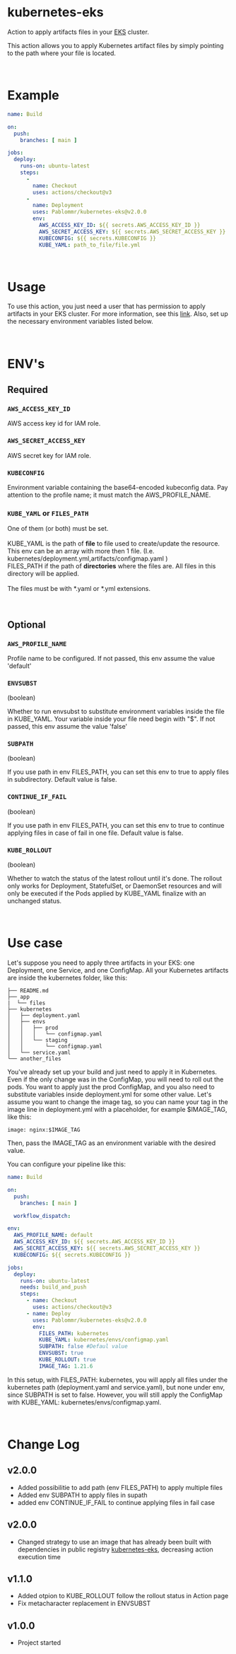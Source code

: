 # kubernetes-eks

Action to apply artifacts files in your [EKS](https://aws.amazon.com/pt/eks/) cluster.

This action allows you to apply Kubernetes artifact files by simply pointing to the path where your file is located.

<br>

# Example
```yml
name: Build

on:
  push:
    branches: [ main ]

jobs:
  deploy:
    runs-on: ubuntu-latest
    steps:
      -
        name: Checkout 
        uses: actions/checkout@v3
      -
        name: Deployment
        uses: Pablommr/kubernetes-eks@v2.0.0
        env:
          AWS_ACCESS_KEY_ID: ${{ secrets.AWS_ACCESS_KEY_ID }}
          AWS_SECRET_ACCESS_KEY: ${{ secrets.AWS_SECRET_ACCESS_KEY }}
          KUBECONFIG: ${{ secrets.KUBECONFIG }}
          KUBE_YAML: path_to_file/file.yml
```


<br>

# Usage
To use this action, you just need a user that has permission to apply artifacts in your EKS cluster. For more information, see this [link](https://docs.aws.amazon.com/eks/latest/userguide/add-user-role.html). Also, set up the necessary environment variables listed below.

<br>

# ENV's

## Required

### `AWS_ACCESS_KEY_ID`

AWS access key id for IAM role.

### `AWS_SECRET_ACCESS_KEY`

AWS secret key for IAM role. 

### `KUBECONFIG`

Environment variable containing the base64-encoded kubeconfig data. Pay attention to the profile name; it must match the AWS_PROFILE_NAME.

### `KUBE_YAML` or `FILES_PATH`

One of them (or both) must be set. <br><br>
KUBE_YAML is the path of <b>file</b> to file used to create/update the resource. This env can be an array with more then 1 file. (I.e. kubernetes/deployment.yml,artifacts/configmap.yaml )<br>
FILES_PATH if the path of <b>directories</b> where the files are. All files in this directory will be applied.<br><br>
The files must be with *.yaml or *.yml extensions.

<br>

## Optional

### `AWS_PROFILE_NAME`

Profile name to be configured. If not passed, this env assume the value 'default'

### `ENVSUBST`
(boolean)

Whether to run envsubst to substitute environment variables inside the file in KUBE_YAML. Your variable inside your file need begin with "$". If not passed, this env assume the value 'false'

### `SUBPATH`
(boolean)

If you use path in env FILES_PATH, you can set this env to true to apply files in subdirectory. Default value is false.

### `CONTINUE_IF_FAIL`
(boolean)

If you use path in env FILES_PATH, you can set this env to true to continue applying files in case of fail in one file. Default value is false.

### `KUBE_ROLLOUT`
(boolean)

Whether to watch the status of the latest rollout until it's done. The rollout only works for Deployment, StatefulSet, or DaemonSet resources and will only be executed if the Pods applied by KUBE_YAML finalize with an unchanged status.

<br>

# Use case

Let's suppose you need to apply three artifacts in your EKS: one Deployment, one Service, and one ConfigMap. All your Kubernetes artifacts are inside the kubernetes folder, like this:

```
├── README.md
├── app
|  └── files
├── kubernetes
│   ├── deployment.yaml
│   ├── envs
│   │   ├── prod
│   │   │   └── configmap.yaml
│   │   └── staging
│   │       └── configmap.yaml
│   └── service.yaml
└── another_files
```
You've already set up your build and just need to apply it in Kubernetes. Even if the only change was in the ConfigMap, you will need to roll out the pods. You want to apply just the prod ConfigMap, and you also need to substitute variables inside deployment.yml for some other value. Let's assume you want to change the image tag, so you can name your tag in the image line in deployment.yml with a placeholder, for example $IMAGE_TAG, like this:

```
image: nginx:$IMAGE_TAG
```

Then, pass the IMAGE_TAG as an environment variable with the desired value.

You can configure your pipeline like this:

```yml
name: Build

on:
  push:
    branches: [ main ]

  workflow_dispatch:

env:
  AWS_PROFILE_NAME: default
  AWS_ACCESS_KEY_ID: ${{ secrets.AWS_ACCESS_KEY_ID }}
  AWS_SECRET_ACCESS_KEY: ${{ secrets.AWS_SECRET_ACCESS_KEY }}
  KUBECONFIG: ${{ secrets.KUBECONFIG }}

jobs:
  deploy:
    runs-on: ubuntu-latest
    needs: build_and_push
    steps:
      - name: Checkout 
        uses: actions/checkout@v3
      - name: Deploy
        uses: Pablommr/kubernetes-eks@v2.0.0
        env:
          FILES_PATH: kubernetes
          KUBE_YAML: kubernetes/envs/configmap.yaml
          SUBPATH: false #Defaul value
          ENVSUBST: true
          KUBE_ROLLOUT: true
          IMAGE_TAG: 1.21.6
```

In this setup, with FILES_PATH: kubernetes, you will apply all files under the kubernetes path (deployment.yaml and service.yaml), but none under env, since SUBPATH is set to false. However, you will still apply the ConfigMap with KUBE_YAML: kubernetes/envs/configmap.yaml.

<br>

# Change Log

## v2.0.0

- Added possibilitie to add path (env FILES_PATH) to apply multiple files
- Added env SUBPATH to apply files in supath
- added env CONTINUE_IF_FAIL to continue applying files in fail case

## v2.0.0

- Changed strategy to use an image that has already been built with dependencies in public registry [kubernetes-eks](https://hub.docker.com/r/pablommr/kubernetes-eks), decreasing action execution time

## v1.1.0

- Added otpion to KUBE_ROLLOUT follow the rollout status in Action page
- Fix metacharacter replacement in ENVSUBST

## v1.0.0
- Project started